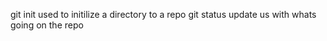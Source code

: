 
git init used to initilize a directory to a repo
git status update us with whats going on the repo

